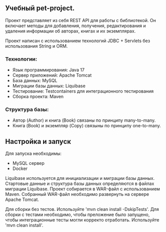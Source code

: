 ## Учебный pet-project.

Проект представляет из себя REST API для работы с библиотекой. Он включает методы для добавления, получения, редактирования и удаления информации об авторах, книгах и их экземплярах.

Проект написан с использованием технологий JDBC + Servlets без использования String и ORM.

### Технологии:

- Язык программирования: Java 17
- Сервер приложений: Apache Tomcat
- База данных: MySQL
- Миграции базы данных: Liquibase
- Тестирование: Testcontainers для интеграционного тестирования
- Сборка проекта: Maven

### Структура базы: 
- Автор (Author) и книга (Book) связаны по принципу many-to-many.
- Книга (Book) и экземпляр (Copy) связыны по принципу one-to-many.

## Настройка и запуск
Для запуска необходимы:
- MySQL сервер
- Docker

Liquibase используется для инициализации и миграции базы данных. Стартовые данные и структура базы данных определяются в файлах миграции Liquibase.
Проект собирается в WAR-файл с использованием Maven.
Собранный WAR-файл необходимо развернуть на сервере Apache Tomcat.

Для сборки без тестов. Используйте 'mvn clean install -DskipTests'.
Для сборки с тестами необходимо, чтобы преложение было запущено, чтобы интеграционные тесты могли корректо отработать. Используйте 'mvn clean install'.
